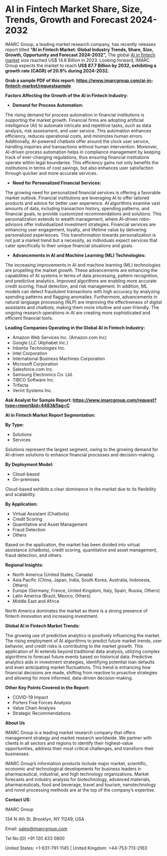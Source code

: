 ﻿# **AI in Fintech Market Share, Size, Trends, Growth and Forecast 2024-2032**
IMARC Group, a leading market research company, has recently releases report titled **“AI in Fintech Market: Global Industry Trends, Share, Size, Growth, Opportunity and Forecast 2024-2032”,** The global [AI in fintech market](https://www.imarcgroup.com/ai-in-fintech-market) size reached US$ 14.6 Billion in 2023. Looking forward, IMARC Group expects the market to reach **US$ 87.7 Billion by 2032, exhibiting a growth rate (CAGR) of 20.9% during 2024-2032.** 

**Grab a sample PDF of this report: <https://www.imarcgroup.com/ai-in-fintech-market/requestsample>**

**Factors Affecting the Growth of the AI in Fintech Industry:**

- **Demand for Process Automation:**

The rising demand for process automation in financial institutions is supporting the market growth. Financial firms are adopting artificial intelligence (AI) to automate intricate and repetitive tasks, such as data analysis, risk assessment, and user service. This automation enhances efficiency, reduces operational costs, and minimizes human errors. Additionally, AI-powered chatbots offer around the clock user service, handling inquiries and transactions without human intervention. Moreover, AI-driven process automation helps in compliance management by keeping track of ever-changing regulations, thus ensuring financial institutions operate within legal boundaries. This efficiency gains not only benefits the institutions in terms of cost savings, but also enhances user satisfaction through quicker and more accurate services.

- **Need for Personalized Financial Services:**

The growing need for personalized financial services is offering a favorable market outlook. Financial institutions are leveraging AI to offer tailored products and advice for better user experience. AI algorithms examine vast amounts of data, including transaction history, spending patterns, and financial goals, to provide customized recommendations and solutions. This personalization extends to wealth management, where AI-driven robo-advisors offer individualized investment strategies. Financial services are enhancing user engagement, loyalty, and lifetime value by delivering personalized experiences. This transformation towards personalization is not just a market trend but a necessity, as individuals expect services that cater specifically to their unique financial situations and goals.

- **Advancements in AI and Machine Learning (ML) Technologies:**

The increasing improvements in AI and machine learning (ML) technologies are propelling the market growth. These advancements are enhancing the capabilities of AI systems in terms of data processing, pattern recognition, and predictive analytics. Improved algorithms are enabling more accurate credit scoring, fraud detection, and risk management. In addition, ML models can detect fraudulent transactions with high accuracy by analyzing spending patterns and flagging anomalies. Furthermore, advancements in natural language processing (NLP) are improving the effectiveness of digital assistants and chatbots, making them more intuitive and user-friendly. The ongoing research operations in AI are creating more sophisticated and efficient financial tools.

**Leading Companies Operating in the Global AI in Fintech Industry:**

- Amazon Web Services Inc. (Amazon.com Inc)
- Google LLC (Alphabet Inc.)
- Inbenta Technologies Inc.
- Intel Corporation
- International Business Machines Corporation
- Microsoft Corporation
- Salesforce.com Inc.
- Samsung Electronics Co. Ltd.
- TIBCO Software Inc.
- Trifacta
- Verint Systems Inc.

**Ask Analyst for Sample Report: <https://www.imarcgroup.com/request?type=report&id=4483&flag=C>**

**AI in Fintech Market Report Segmentation:**

**By Type:**

- Solutions
- Services

Solutions represent the largest segment, owing to the growing demand for AI-driven solutions to enhance financial processes and decision-making.

**By Deployment Model:**

- Cloud-based
- On-premises

Cloud-based exhibits a clear dominance in the market due to its flexibility and scalability.

**By Application:**

- Virtual Assistant (Chatbots)
- Credit Scoring
- Quantitative and Asset Management
- Fraud Detection
- Others

Based on the application, the market has been divided into virtual assistance (chatbots), credit scoring, quantitative and asset management, fraud detection, and others.

**Regional Insights:**

- North America (United States, Canada)
- Asia Pacific (China, Japan, India, South Korea, Australia, Indonesia, Others)
- Europe (Germany, France, United Kingdom, Italy, Spain, Russia, Others)
- Latin America (Brazil, Mexico, Others)
- Middle East and Africa

North America dominates the market as there is a strong presence of fintech innovation and increasing investment.

**Global AI in Fintech Market Trends:**

The growing use of predictive analytics is positively influencing the market. The rising employment of AI algorithms to predict future market trends, user behavior, and credit risks is contributing to the market growth. This application of AI extends beyond traditional data analysis, utilizing complex algorithms to forecast future events based on historical data. Predictive analytics aids in investment strategies, identifying potential loan defaults and even anticipating market fluctuations. This trend is enhancing how financial decisions are made, shifting from reactive to proactive strategies and allowing for more informed, data-driven decision-making.

**Other Key Points Covered in the Report:**

- COVID-19 Impact
- Porters Five Forces Analysis
- Value Chain Analysis
- Strategic Recommendations

**About Us**

IMARC Group is a leading market research company that offers management strategy and market research worldwide. We partner with clients in all sectors and regions to identify their highest-value opportunities, address their most critical challenges, and transform their businesses.

IMARC Group’s information products include major market, scientific, economic and technological developments for business leaders in pharmaceutical, industrial, and high technology organizations. Market forecasts and industry analysis for biotechnology, advanced materials, pharmaceuticals, food and beverage, travel and tourism, nanotechnology and novel processing methods are at the top of the company’s expertise.

**Contact US:**

IMARC Group

134 N 4th St. Brooklyn, NY 11249, USA

Email: sales@imarcgroup.com

Tel No:(D) +91 120 433 0800

United States: +1-631-791-1145 | United Kingdom: +44-753-713-2163

